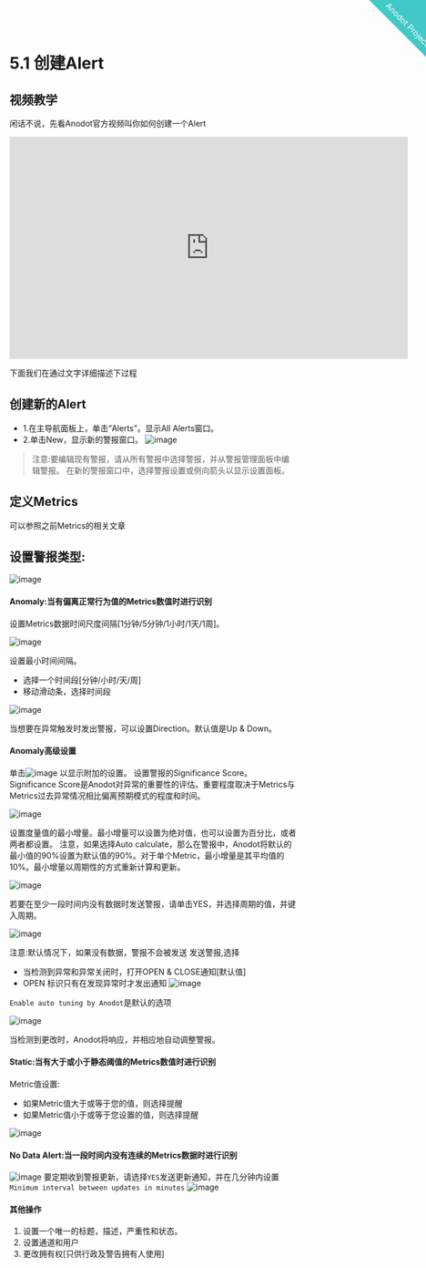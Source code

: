 
<html>
    <a href="http://anodot.nie.netease.com/" class="homepage-corner" aria-label="View source on Github">
        <svg width="100" height="100" viewBox="0 0 250 250" style="fill:#40c9c6; color:#fff; position: fixed; top: 0; border: 0; right: 0;" aria-hidden="true">
            <path d="M0,0 L250,250 L250,0 Z"></path>
            <text x="40" y="40" fill="white" style="font-size: 36px;" size="20" transform="rotate(45 70,70)">Anodot Project</text>
        </svg>
    </a>
    </style>
</html>


# 5.1 创建Alert


## 视频教学

闲话不说，先看Anodot官方视频叫你如何创建一个Alert

<iframe width="700" height="390" src="https://www.youtube.com/embed/hd0roaHyqMM" frameborder="0" allow="autoplay; encrypted-media" allowfullscreen></iframe>

下面我们在通过文字详细描述下过程

## 创建新的Alert

- 1.在主导航面板上，单击“Alerts”。显示All Alerts窗口。
- 2.单击New，显示新的警报窗口。
![image](1_create_alert/create_alert_01.png)


> 注意:要编辑现有警报，请从所有警报中选择警报，并从警报管理面板中编辑警报。
在新的警报窗口中，选择警报设置或侧向箭头以显示设置面板。

## 定义Metrics

可以参照之前Metrics的相关文章


## 设置警报类型:

![image](1_create_alert/create_alert_02.png)

#### Anomaly:当有偏离正常行为值的Metrics数值时进行识别

设置Metrics数据时间尺度间隔[1分钟/5分钟/1小时/1天/1周]。

![image](1_create_alert/create_alert_03.png)

设置最小时间间隔。
  - 选择一个时间段[分钟/小时/天/周]
  - 移动滑动条，选择时间段

![image](1_create_alert/create_alert_04.png)

当想要在异常触发时发出警报，可以设置Direction。默认值是Up & Down。

#### Anomaly高级设置

单击![image](1_create_alert/create_alert_05.png) 以显示附加的设置。
设置警报的Significance Score。Significance Score是Anodot对异常的重要性的评估。重要程度取决于Metrics与Metrics过去异常情况相比偏离预期模式的程度和时间。

![image](1_create_alert/create_alert_06.png)

设置度量值的最小增量。最小增量可以设置为绝对值，也可以设置为百分比，或者两者都设置。
注意，如果选择Auto calculate，那么在警报中，Anodot将默认的最小值的90%设置为默认值的90%。对于单个Metric，最小增量是其平均值的10%。最小增量以周期性的方式重新计算和更新。

![image](1_create_alert/create_alert_07.png)

若要在至少一段时间内没有数据时发送警报，请单击YES，并选择周期的值，并键入周期。

![image](1_create_alert/create_alert_08.png)

注意:默认情况下，如果没有数据，警报不会被发送
发送警报,选择
- 当检测到异常和异常关闭时，打开OPEN & CLOSE通知[默认值]
- OPEN 标识只有在发现异常时才发出通知
![image](1_create_alert/create_alert_09.png)

`Enable auto tuning by Anodot`是默认的选项

![image](1_create_alert/create_alert_10.png)

当检测到更改时，Anodot将响应，并相应地自动调整警报。

#### Static:当有大于或小于静态阈值的Metrics数值时进行识别

Metric值设置:
- 如果Metric值大于或等于您的值，则选择提醒
- 如果Metric值小于或等于您设置的值，则选择提醒

![image](1_create_alert/create_alert_11.png)

#### No Data Alert:当一段时间内没有连续的Metrics数据时进行识别

![image](1_create_alert/create_alert_12.png)
要定期收到警报更新，请选择`YES`发送更新通知，并在几分钟内设置`Minimum interval between updates in minutes`
![image](1_create_alert/create_alert_13.png)

#### 其他操作
1)	设置一个唯一的标题，描述，严重性和状态。
2)	设置通道和用户
3)	更改拥有权[只供行政及警告拥有人使用]
